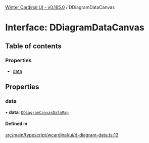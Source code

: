 [Winter Cardinal UI - v0.165.0](../index.md) / DDiagramDataCanvas

# Interface: DDiagramDataCanvas

## Table of contents

### Properties

- [data](DDiagramDataCanvas.md#data)

## Properties

### data

• **data**: [`DDiagramCanvasDataMap`](../index.md#ddiagramcanvasdatamap)

#### Defined in

[src/main/typescript/wcardinal/ui/d-diagram-data.ts:13](https://github.com/winter-cardinal/winter-cardinal-ui/blob/v0.165.0/src/main/typescript/wcardinal/ui/d-diagram-data.ts#L13)
